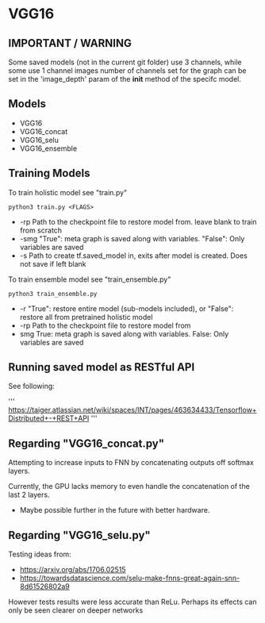 # VGG16

## IMPORTANT / WARNING

Some saved models (not in the current git folder) use 3 channels, while some use 1 channel images
number of channels set for the graph can be set in the 'image_depth' param of the __init__ method of the specifc model. 


## Models
* VGG16
* VGG16_concat
* VGG16_selu
* VGG16_ensemble


## Training Models
To train holistic model see "train.py"

```
python3 train.py <FLAGS>
```

* -rp     Path to the checkpoint file to restore model from. leave blank to train from scratch
* -smg    "True": meta graph is saved along with variables. "False": Only variables are saved
* -s      Path to create tf.saved_model in, exits after model is created. Does not save if left blank

To train ensemble model see "train_ensemble.py"
```
python3 train_ensemble.py
```
* -r      "True": restore entire model (sub-models included), or "False": restore all from pretrained holistic model
* -rp     Path to the checkpoint file to restore model from
* smg     True: meta graph is saved along with variables. False: Only variables are saved


## Running saved model as RESTful API

See following:

'''
https://taiger.atlassian.net/wiki/spaces/INT/pages/463634433/Tensorflow+Distributed+-+REST+API
'''


## Regarding "VGG16_concat.py"
Attempting to increase inputs to FNN by concatenating outputs off softmax layers.

Currently, the GPU lacks memory to even handle the concatenation of the last 2 layers. 
* Maybe possible further in the future with better hardware.


## Regarding "VGG16_selu.py"
Testing ideas from:

* https://arxiv.org/abs/1706.02515
* https://towardsdatascience.com/selu-make-fnns-great-again-snn-8d61526802a9 

However tests results were less accurate than ReLu. Perhaps its effects can only be seen clearer on deeper networks
